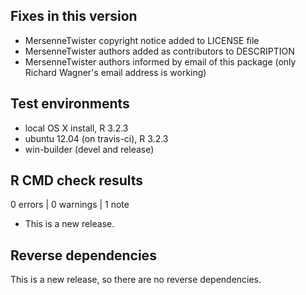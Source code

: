 ## Fixes in this version

* MersenneTwister copyright notice added to LICENSE file
* MersenneTwister authors added as contributors to DESCRIPTION
* MersenneTwister authors informed by email of this package (only Richard Wagner's email address is working)

## Test environments

* local OS X install, R 3.2.3
* ubuntu 12.04 (on travis-ci), R 3.2.3
* win-builder (devel and release)

## R CMD check results

0 errors | 0 warnings | 1 note

* This is a new release.

## Reverse dependencies

This is a new release, so there are no reverse dependencies.
